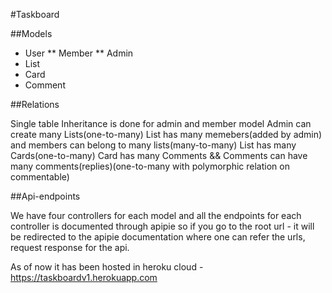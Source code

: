 #Taskboard

##Models

* User
**	Member
**	Admin
* List
* Card
* Comment

##Relations

Single table Inheritance is done for admin and member model
Admin can create many Lists(one-to-many)
List has many memebers(added by admin) and members can belong to many lists(many-to-many)
List has many Cards(one-to-many)
Card has many Comments && Comments can have many comments(replies)(one-to-many with polymorphic relation on commentable)

##Api-endpoints

We have four controllers for each model
and all the endpoints for each controller is documented through apipie
so if you go to the root url - it will be redirected to the apipie documentation where one can refer the urls, request response for the api.

As of now it has been hosted in heroku cloud - https://taskboardv1.herokuapp.com
